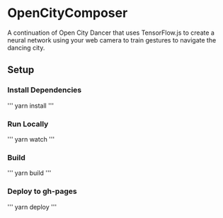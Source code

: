# OpenCityComposer
A continuation of Open City Dancer that uses TensorFlow.js to create a neural network using your web camera to train gestures to navigate the dancing city.

## Setup

### Install Dependencies
'''
yarn install
'''

### Run Locally
'''
yarn watch
'''

### Build
'''
yarn build
'''

### Deploy to gh-pages
'''
yarn deploy
'''
